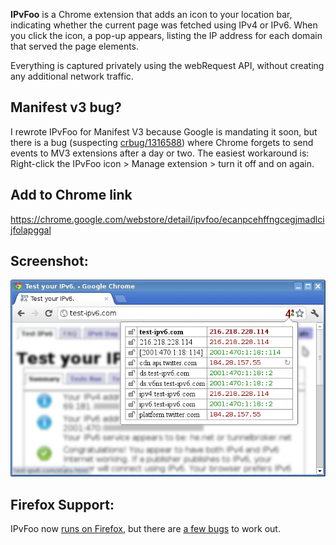 **IPvFoo** is a Chrome extension that adds an icon to your location bar, indicating whether the current page was fetched using IPv4 or IPv6. When you click the icon, a pop-up appears, listing the IP address for each domain that served the page elements.

Everything is captured privately using the webRequest API, without creating any additional network traffic.

## Manifest v3 bug?

I rewrote IPvFoo for Manifest V3 because Google is mandating it soon, but there is a bug (suspecting [crbug/1316588](https://bugs.chromium.org/p/chromium/issues/detail?id=1316588)) where Chrome forgets to send events to MV3 extensions after a day or two.  The easiest workaround is: Right-click the IPvFoo icon > Manage extension > turn it off and on again.

## Add to Chrome link
https://chrome.google.com/webstore/detail/ipvfoo/ecanpcehffngcegjmadlcijfolapggal

## Screenshot:
![Screenshot](/misc/screenshot_webstore_640x400.png?raw=true)

## Firefox Support:
IPvFoo now [runs on Firefox](https://addons.mozilla.org/firefox/addon/ipvfoo-pmarks/), but there are [a few bugs](https://github.com/pmarks-net/ipvfoo/issues/32) to work out.

